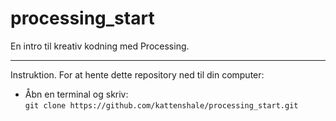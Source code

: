 # processing_start
En intro til kreativ kodning med Processing.

---
Instruktion.
For at hente dette repository ned til din computer:

- Åbn en terminal og skriv:  
`git clone https://github.com/kattenshale/processing_start.git`
